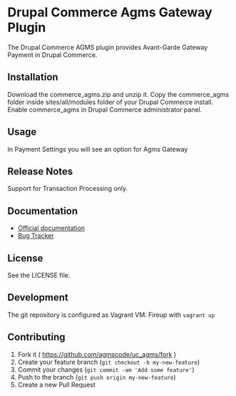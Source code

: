 # Drupal Commerce Agms Gateway Plugin 

The Drupal Commerce AGMS plugin provides Avant-Garde Gateway Payment in Drupal Commerce.

## Installation

Download the commerce_agms.zip and unzip it.
Copy the commerce_agms folder inside sites/all/modules
folder of your Drupal Commerce install.
Enable commerce_agms in Drupal Commerce administrator panel.

## Usage
In Payment Settings you will see an option for Agms Gateway


## Release Notes

Support for Transaction Processing only.


## Documentation

* [Official documentation](https://www.onlinepaymentprocessing.com/docs)
* [Bug Tracker](http://github.com/agmscode/uc_agms/issues)


## License

See the LICENSE file.

## Development

The git repository is configured as Vagrant VM. Fireup with `vagrant up`

## Contributing

1. Fork it ( https://github.com/agmscode/uc_agms/fork )
2. Create your feature branch (`git checkout -b my-new-feature`)
3. Commit your changes (`git commit -am 'Add some feature'`)
4. Push to the branch (`git push origin my-new-feature`)
5. Create a new Pull Request
